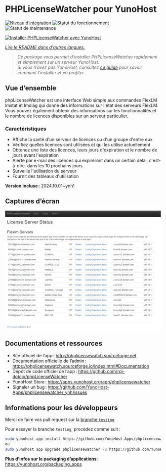<!--
Nota bene : ce README est automatiquement généré par <https://github.com/YunoHost/apps/tree/master/tools/readme_generator>
Il NE doit PAS être modifié à la main.
-->

# PHPLicenseWatcher pour YunoHost

[![Niveau d’intégration](https://apps.yunohost.org/badge/integration/phplicensewatcher)](https://ci-apps.yunohost.org/ci/apps/phplicensewatcher/)
![Statut du fonctionnement](https://apps.yunohost.org/badge/state/phplicensewatcher)
![Statut de maintenance](https://apps.yunohost.org/badge/maintained/phplicensewatcher)

[![Installer PHPLicenseWatcher avec YunoHost](https://install-app.yunohost.org/install-with-yunohost.svg)](https://install-app.yunohost.org/?app=phplicensewatcher)

*[Lire le README dans d'autres langues.](./ALL_README.md)*

> *Ce package vous permet d’installer PHPLicenseWatcher rapidement et simplement sur un serveur YunoHost.*  
> *Si vous n’avez pas YunoHost, consultez [ce guide](https://yunohost.org/install) pour savoir comment l’installer et en profiter.*

## Vue d’ensemble

phpLicenseWatcher est une interface Web simple aux commandes FlexLM lmstat et lmdiag qui donne des informations sur l'état des serveurs FlexLM. Vous pouvez également obtenir des informations sur les fonctionnalités et le nombre de licences disponibles sur un serveur particulier.

### Caractéristiques

- Affiche la santé d'un serveur de licences ou d'un groupe d'entre eux
- Vérifiez quelles licences sont utilisées et qui les utilise actuellement
- Obtenez une liste des licences, leurs jours d'expiration et le nombre de jours avant l'expiration
- Alerte par e-mail des licences qui expireront dans un certain délai, c'est-à-dire. dans les 10 prochains jours.
- Surveille l'utilisation du serveur
- Fournit des tableaux d'utilisation 


**Version incluse :** 2024.10.01~ynh1

## Captures d’écran

![Capture d’écran de PHPLicenseWatcher](./doc/screenshots/screenshot1.png)

## Documentations et ressources

- Site officiel de l’app : <http://phplicensewatch.sourceforge.net>
- Documentation officielle de l’admin : <https://phplicensewatch.sourceforge.io/index.html#Documentation>
- Dépôt de code officiel de l’app : <https://github.com/rpi-dotcio/phpLicenseWatcher>
- YunoHost Store : <https://apps.yunohost.org/app/phplicensewatcher>
- Signaler un bug : <https://github.com/YunoHost-Apps/phplicensewatcher_ynh/issues>

## Informations pour les développeurs

Merci de faire vos pull request sur la [branche `testing`](https://github.com/YunoHost-Apps/phplicensewatcher_ynh/tree/testing).

Pour essayer la branche `testing`, procédez comme suit :

```bash
sudo yunohost app install https://github.com/YunoHost-Apps/phplicensewatcher_ynh/tree/testing --debug
ou
sudo yunohost app upgrade phplicensewatcher -u https://github.com/YunoHost-Apps/phplicensewatcher_ynh/tree/testing --debug
```

**Plus d’infos sur le packaging d’applications :** <https://yunohost.org/packaging_apps>
